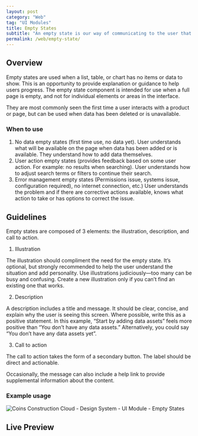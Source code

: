 ```yaml
---
layout: post
category: "Web"
tag: "UI Modules"
title: Empty States
subtitle: "An empty state is our way of communicating to the user that there is no content to load and what action they should take next. "
permalink: /web/empty-state/
---
```


## Overview

Empty states are used when a list, table, or chart has no items or data to show. This is an opportunity to provide explanation or guidance to help users progress. The empty state component is intended for use when a full page is empty, and not for individual elements or areas in the interface.

They are most commonly seen the first time a user interacts with a product or page, but can be used when data has been deleted or is unavailable.

### When to use

1. No data empty states (first time use, no data yet). User understands what will be available on the page when data has been added or is available. They understand how to add data themselves.
2. User action empty states (provides feedback based on some user action. For example: no results when searching). User understands how to adjust search terms or filters to continue their search.
3. Error management empty states (Permissions issue, systems issue, configuration required), no internet connection, etc.) User understands the problem and if there are corrective actions available, knows what action to take or has options to correct the issue.

## Guidelines

Empty states are composed of 3 elements: the illustration, description, and call to action.
1. Illustration

The illustration should compliment the need for the empty state. It’s optional, but strongly recommended to help the user understand the situation and add personality.
Use illustrations judiciously—too many can be busy and confusing.
Create a new illustration only if you can’t find an existing one that works.

2. Description

A description includes a title and message. It should be clear, concise, and explain why the user is seeing this screen. Where possible, write this as a positive statement. In this example, “Start by adding data assets” feels more positive than “You don’t have any data assets.” Alternatively, you could say “You don’t have any data assets yet”.

3. Call to action

The call to action takes the form of a secondary button. The label should be direct and actionable.

Occasionally, the message can also include a help link to provide supplemental information about the content.

### Example usage
![Coins Construction Cloud - Design System - UI Module - Empty States]({{site.baseurl}}/img/Example_Empty_States.png)

## Live Preview
